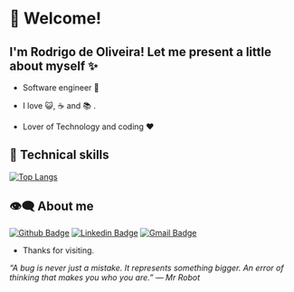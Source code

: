 # :pushpin: Welcome!
## I'm Rodrigo de Oliveira! Let me present a little about myself ✨

- Software engineer :robot:

- I love :smiley_cat:, :coffee: and :books: . 

- Lover of Technology and coding :heart:

## :triangular_flag_on_post: Technical skills

[![Top Langs](https://github-readme-stats.vercel.app/api/top-langs/?username=RodrigoDotNet&layout=compact)](https://github.com/anuraghazra/github-readme-stats)


## :eye_speech_bubble: About me 

[![Github Badge](https://img.shields.io/badge/-Github-000?style=flat-square&logo=Github&logoColor=white&link=https://github.com/rodrigodotnet)](https://github.com/rodrigodotnet)
[![Linkedin Badge](https://img.shields.io/badge/-LinkedIn-blue?style=flat-square&logo=Linkedin&logoColor=white&link=https://www.linkedin.com/in/rodrigodotnet/)](https://www.linkedin.com/in/rodrigodotnet/)
[![Gmail Badge](https://img.shields.io/badge/-Gmail-c14438?style=flat-square&logo=Gmail&logoColor=white&link=mailto:rodrigodotnet@gmail.com)](mailto:rodrigodotnet@gmail.com)


- Thanks for visiting. 

<i>“A bug is never just a mistake. It represents something bigger. An error of thinking that makes you who you are.”
― Mr Robot</i>
